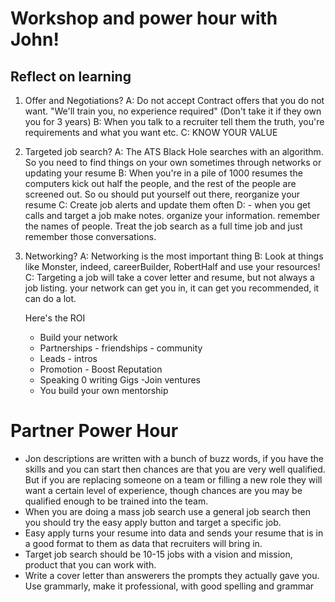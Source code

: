 # Workshop and power hour with John!

## Reflect on learning

1. Offer and Negotiations?
   A: Do not accept Contract offers that you do not want. "We'll train you, no experience required" (Don't take it if they own you for 3 years)
   B: When you talk to a recruiter tell them the truth, you're requirements and what you want etc.
   C: KNOW YOUR VALUE
2. Targeted job search?
   A: The ATS Black Hole searches with an algorithm. So you need to find things on your own sometimes through networks or updating your resume
   B: When you're in a pile of 1000 resumes the computers kick out half the people, and the rest of the people are screened out. So ou should put yourself out there, reorganize your resume
   C: Create job alerts and update them often
   D: - when you get calls and target a job make notes. organize your information. remember the names of people. Treat the job search as a full time job and just remember those conversations.
3. Networking?
   A: Networking is the most important thing
   B: Look at things like Monster, indeed, careerBuilder, RobertHalf and use your resources!
   C: Targeting a job will take a cover letter and resume, but not always a job listing. your network can get you in, it can get you recommended, it can do a lot.

   Here's the ROI

   - Build your network
   - Partnerships - friendships - community
   - Leads - intros
   - Promotion - Boost Reputation
   - Speaking 0 writing Gigs
     -Join ventures
   - You build your own mentorship

# Partner Power Hour

- Jon descriptions are written with a bunch of buzz words, if you have the skills and you can start then chances are that you are very well qualified. But if you are replacing someone on a team or filling a new role they will want a certain level of experience, though chances are you may be qualified enough to be trained into the team.
- When you are doing a mass job search use a general job search then you should try the easy apply button and target a specific job.
- Easy apply turns your resume into data and sends your resume that is in a good format to them as data that recruiters will bring in.
- Target job search should be 10-15 jobs with a vision and mission, product that you can work with.
- Write a cover letter than answerers the prompts they actually gave you. Use grammarly, make it professional, with good spelling and grammar
